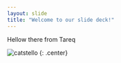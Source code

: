 ```yaml
---
layout: slide
title: "Welcome to our slide deck!"
---
```


Hellow there from Tareq

![catstello](https://octodex.github.com/images/catstello.png)
{: .center}
